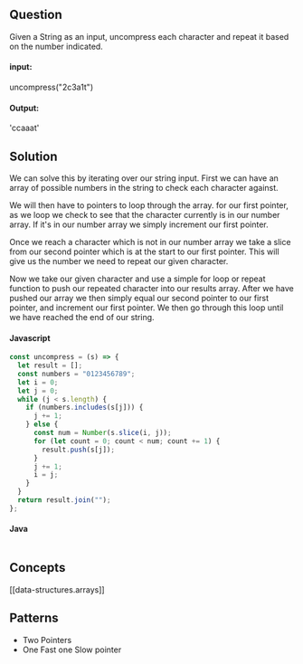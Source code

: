 
## Question

Given a String as an input, uncompress each character and repeat it based on the number indicated.

#### input:

uncompress("2c3a1t")

#### Output:

'ccaaat'

## Solution

We can solve this by iterating over our string input. First we can have an array of possible numbers in the string to check each character against.

We will then have to pointers to loop through the array. for our first pointer, as we loop we check to see that the character currently is in our number array. If it's in our number array we simply increment our first pointer.

Once we reach a character which is not in our number array we take a slice from our second pointer which is at the start to our first pointer. This will give us the number we need to repeat our given character.

Now we take our given character and use a simple for loop or repeat function to push our repeated character into our results array. After we have pushed our array we then simply equal our second pointer to our first pointer, and increment our first pointer. We then go through this loop until we have reached the end of our string.

#### Javascript

```javascript
const uncompress = (s) => {
  let result = [];
  const numbers = "0123456789";
  let i = 0;
  let j = 0;
  while (j < s.length) {
    if (numbers.includes(s[j])) {
      j += 1;
    } else {
      const num = Number(s.slice(i, j));
      for (let count = 0; count < num; count += 1) {
        result.push(s[j]);
      }
      j += 1;
      i = j;
    }
  }
  return result.join("");
};
```

#### Java

```java

```

## Concepts

[[data-structures.arrays]]

## Patterns

- Two Pointers
- One Fast one Slow pointer
